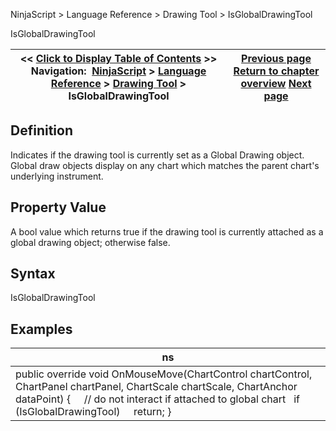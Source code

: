﻿
NinjaScript \> Language Reference \> Drawing Tool \> IsGlobalDrawingTool

IsGlobalDrawingTool

| \<\< [Click to Display Table of Contents](isglobaldrawingtool.md) \>\> **Navigation:**     [NinjaScript](ninjascript.md) \> [Language Reference](language_reference_wip.md) \> [Drawing Tool](drawing_tools.md) \> IsGlobalDrawingTool | [Previous page](isattachedtoninjascript.md) [Return to chapter overview](drawing_tools.md) [Next page](islocked.md) |
| --- | --- |
## Definition
Indicates if the drawing tool is currently set as a Global Drawing object. Global draw objects display on any chart which matches the parent chart's underlying instrument.
 
## Property Value
A bool value which returns true if the drawing tool is currently attached as a global drawing object; otherwise false. 
 
## Syntax
IsGlobalDrawingTool
 
## Examples

| ns |
| --- |
| public override void OnMouseMove(ChartControl chartControl, ChartPanel chartPanel, ChartScale chartScale, ChartAnchor dataPoint) {       // do not interact if attached to global chart    if (IsGlobalDrawingTool)      return; } |
